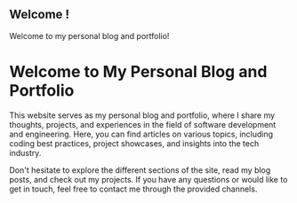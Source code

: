<!-- *META -->

<!-- ----------------------------------------------------------------------- -->

## Welcome !

<!-- ------------------------- Quick Description --------------------------- -->

Welcome to my personal blog and portfolio!

<!-- ----------------------------------------------------------------------- -->

<!-- !META -->

<!-- *CONTENT -->

<!-- ----------------------------------------------------------------------- -->

# Welcome to My Personal Blog and Portfolio

<!-- ---------------------------- Description ------------------------------ -->

This website serves as my personal blog and portfolio, where I share my
thoughts, projects, and experiences in the field of software development and
engineering. Here, you can find articles on various topics, including coding
best practices, project showcases, and insights into the tech industry.

Don't hesitate to explore the different sections of the site, read my blog posts,
and check out my projects. If you have any questions or would like to get in
touch, feel free to contact me through the provided channels.

<!-- ----------------------------------------------------------------------- -->

<!-- !CONTENT -->